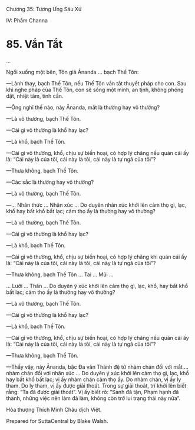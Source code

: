  

Chương 35: Tương Ưng Sáu Xứ

IV: Phẩm Channa

# 85\. Vắn Tắt

…

Ngồi xuống một bên, Tôn giả Ānanda … bạch Thế Tôn:

—Lành thay, bạch Thế Tôn, nếu Thế Tôn vắn tắt thuyết pháp cho con. Sau khi nghe pháp của Thế Tôn, con sẽ sống một mình, an tịnh, không phóng dật, nhiệt tâm, tinh cần.

—Ông nghĩ thế nào, này Ānanda, mắt là thường hay vô thường?

—Là vô thường, bạch Thế Tôn.

—Cái gì vô thường là khổ hay lạc?

—Là khổ, bạch Thế Tôn.

—Cái gì vô thường, khổ, chịu sự biến hoại, có hợp lý chăng nếu quán cái ấy là: “Cái này là của tôi, cái này là tôi, cái này là tự ngã của tôi”?

—Thưa không, bạch Thế Tôn.

—Các sắc là thường hay vô thường?

—Là vô thường, bạch Thế Tôn.

—… Nhãn thức … Nhãn xúc … Do duyên nhãn xúc khởi lên cảm thọ gì, lạc, khổ hay bất khổ bất lạc; cảm thọ ấy là thường hay vô thường?

—Là vô thường, bạch Thế Tôn.

—Cái gì vô thường là khổ hay lạc?

—Là khổ, bạch Thế Tôn.

—Cái gì vô thường, khổ, chịu sự biến hoại, có hợp lý chăng khi quán cái ấy là: “Cái này là của tôi, cái này là tôi, cái này là tự ngã của tôi”?

—Thưa không, bạch Thế Tôn … Tai … Mũi …

… Lưỡi … Thân … Do duyên ý xúc khởi lên cảm thọ gì, lạc, khổ, hay bất khổ bất lạc; cảm thọ ấy là thường hay vô thường?

—Là vô thường, bạch Thế Tôn.

—Cái gì vô thường là khổ hay lạc?

—Là khổ, bạch Thế Tôn.

—Cái gì vô thường, khổ, chịu sự biến hoại, có hợp lý chăng nếu quán cái ấy là: “Cái này là của tôi, cái này là tôi, cái này là tự ngã của tôi”?

—Thưa không, bạch Thế Tôn.

—Thấy vậy, này Ānanda, bậc Ða văn Thánh đệ tử nhàm chán đối với mắt … nhàm chán đối với nhãn xúc … Do duyên ý xúc khởi lên cảm thọ gì, lạc, khổ hay bất khổ bất lạc; vị ấy nhàm chán cảm thọ ấy. Do nhàm chán, vị ấy ly tham. Do ly tham, vị ấy được giải thoát. Trong sự giải thoát, trí khởi lên biết rằng: “Ta đã được giải thoát”. Vị ấy biết rõ: “Sanh đã tận, Phạm hạnh đã thành, những việc nên làm đã làm, không còn trở lui trạng thái này nữa”.

Hòa thượng Thích Minh Châu dịch Việt.

Prepared for SuttaCentral by Blake Walsh.